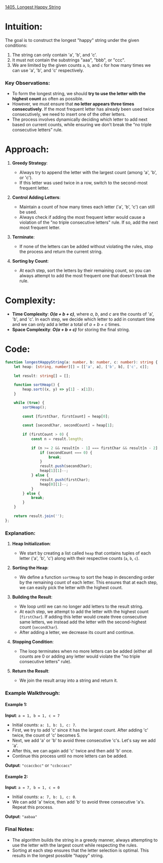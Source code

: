 [1405. Longest Happy String](https://leetcode.com/problems/longest-happy-string/)

# Intuition:

The goal is to construct the longest "happy" string under the given conditions:
1. The string can only contain 'a', 'b', and 'c'.
2. It must not contain the substrings "aaa", "bbb", or "ccc".
3. We are limited by the given counts `a`, `b`, and `c` for how many times we can use 'a', 'b', and 'c' respectively.

### Key Observations:

- To form the longest string, we should **try to use the letter with the highest count** as often as possible.
- However, we must ensure that **no letter appears three times consecutively**. If the most frequent letter has already been used twice consecutively, we need to insert one of the other letters.
- The process involves dynamically deciding which letter to add next based on current counts, while ensuring we don’t break the “no triple consecutive letters” rule.

# Approach:

1. **Greedy Strategy**:
   - Always try to append the letter with the largest count (among 'a', 'b', or 'c').
   - If this letter was used twice in a row, switch to the second-most frequent letter.
   
2. **Control Adding Letters**:
   - Maintain a count of how many times each letter ('a', 'b', 'c') can still be used.
   - Always check if adding the most frequent letter would cause a violation of the "no triple consecutive letters" rule. If so, add the next most frequent letter.

3. **Terminate**:
   - If none of the letters can be added without violating the rules, stop the process and return the current string.

4. **Sorting by Count**:
   - At each step, sort the letters by their remaining count, so you can always attempt to add the most frequent one that doesn’t break the rule.

# Complexity:
- **Time Complexity**: ***O(a + b + c)***, where *a*, *b*, and *c* are the counts of 'a', 'b', and 'c'. In each step, we decide which letter to add in constant time and we can only add a letter a total of *a + b + c* times.
- **Space Complexity**: ***O(a + b + c)*** for storing the final string.

# Code:

```typescript
function longestHappyString(a: number, b: number, c: number): string {
    let heap: [string, number][] = [['a', a], ['b', b], ['c', c]];
    
    let result: string[] = [];
    
    function sortHeap() {
        heap.sort((x, y) => y[1] - x[1]);
    }

    while (true) {
        sortHeap();
        
        const [firstChar, firstCount] = heap[0];
        
        const [secondChar, secondCount] = heap[1];
        
        if (firstCount > 0) {
            const n = result.length;
            
            if (n >= 2 && result[n - 1] === firstChar && result[n - 2] === firstChar) {
                if (secondCount === 0) {
                    break;
                }
                result.push(secondChar);
                heap[1][1]--;
            } else {
                result.push(firstChar);
                heap[0][1]--;
            }
        } else {
            break;
        }
    }
    
    return result.join('');
};

```

### Explanation:

1. **Heap Initialization**:
   - We start by creating a list called `heap` that contains tuples of each letter ('a', 'b', 'c') along with their respective counts (`a`, `b`, `c`).
   
2. **Sorting the Heap**:
   - We define a function `sortHeap` to sort the heap in descending order by the remaining count of each letter. This ensures that at each step, we can easily pick the letter with the highest count.

3. **Building the Result**:
   - We loop until we can no longer add letters to the result string. 
   - At each step, we attempt to add the letter with the highest count (`firstChar`). If adding this letter would create three consecutive same letters, we instead add the letter with the second-highest count (`secondChar`).
   - After adding a letter, we decrease its count and continue.

4. **Stopping Condition**:
   - The loop terminates when no more letters can be added (either all counts are 0 or adding any letter would violate the "no triple consecutive letters" rule).

5. **Return the Result**:
   - We join the result array into a string and return it.

### Example Walkthrough:

#### Example 1:
**Input**: `a = 1, b = 1, c = 7`

- Initial counts: `a: 1, b: 1, c: 7`.
- First, we try to add 'c' since it has the largest count. After adding 'c' twice, the count of 'c' becomes 5.
- Next, we add 'a' or 'b' to avoid three consecutive 'c's. Let's say we add 'a'.
- After this, we can again add 'c' twice and then add 'b' once.
- Continue this process until no more letters can be added.

**Output**: `"ccaccbcc"` or `"ccbccacc"`

#### Example 2:
**Input**: `a = 7, b = 1, c = 0`

- Initial counts: `a: 7, b: 1, c: 0`.
- We can add 'a' twice, then add 'b' to avoid three consecutive 'a's. Repeat this process.

**Output**: `"aabaa"`

### Final Notes:
- The algorithm builds the string in a greedy manner, always attempting to use the letter with the largest count while respecting the rules.
- Sorting at each step ensures that the letter selection is optimal. This results in the longest possible "happy" string.